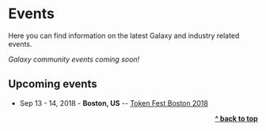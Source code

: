 # Events

Here you can find information on the latest Galaxy and industry related events.

_Galaxy community events coming soon!_

## Upcoming events
* Sep 13 - 14, 2018 - **Boston, US** -- [Token Fest Boston 2018](https://tokenfest.io/)


<div align="right">
    <b><a href="#events">^ back to top</a></b>
</div>